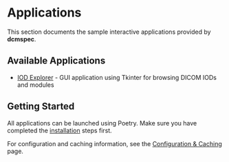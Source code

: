 # Applications

This section documents the sample interactive applications provided by **dcmspec**.

## Available Applications

- [IOD Explorer](iod-explorer.md) - GUI application using Tkinter for browsing DICOM IODs and modules

## Getting Started

All applications can be launched using Poetry. Make sure you have completed the [installation](../installation.md) steps first.

For configuration and caching information, see the [Configuration & Caching](../configuration.md) page.
